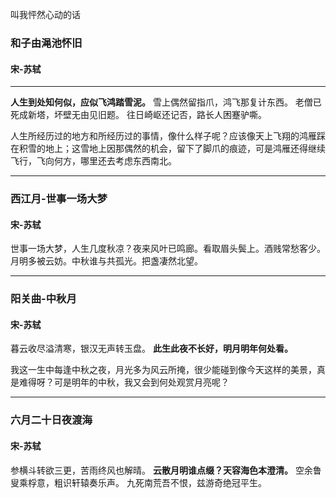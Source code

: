 叫我怦然心动的话
<!--more-->


### 和子由渑池怀旧
#### 宋-苏轼
---
**人生到处知何似，应似飞鸿踏雪泥。**
雪上偶然留指爪，鸿飞那复计东西。
老僧已死成新塔，坏壁无由见旧题。
往日崎岖还记否，路长人困蹇驴嘶。

人生所经历过的地方和所经历过的事情，像什么样子呢？应该像天上飞翔的鸿雁踩在积雪的地上；这雪地上因那偶然的机会，留下了脚爪的痕迹，可是鸿雁还得继续飞行，飞向何方，哪里还去考虑东西南北。

------------

### 西江月-世事一场大梦

#### 宋-苏轼

世事一场大梦，人生几度秋凉？夜来风叶已鸣廊。看取眉头鬓上。酒贱常愁客少。月明多被云妨。中秋谁与共孤光。把盏凄然北望。

------------

### 阳关曲-中秋月
#### 宋-苏轼
暮云收尽溢清寒，银汉无声转玉盘。
**此生此夜不长好，明月明年何处看。**

我这一生中每逢中秋之夜，月光多为风云所掩，很少能碰到像今天这样的美景，真是难得呀？可是明年的中秋，我又会到何处观赏月亮呢？

------------

### 六月二十日夜渡海
#### 宋-苏轼
参横斗转欲三更，苦雨终风也解晴。
**云散月明谁点缀？天容海色本澄清。**
空余鲁叟乘桴意，粗识轩辕奏乐声。
九死南荒吾不恨，兹游奇绝冠平生。